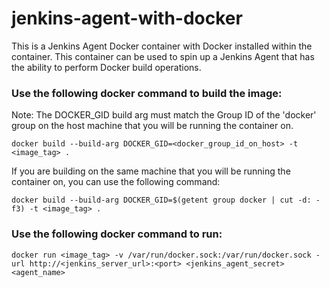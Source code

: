 # jenkins-agent-with-docker
This is a Jenkins Agent Docker container with Docker installed within the container. This container can be used to spin up a Jenkins Agent that has the ability to perform Docker build operations.

### Use the following docker command to build the image: ###

Note: The DOCKER_GID build arg must match the Group ID of the 'docker' group on the host machine that you will be running the container on.

`docker build --build-arg DOCKER_GID=<docker_group_id_on_host> -t <image_tag> .`

If you are building on the same machine that you will be running the container on, you can use the following command:

`docker build --build-arg DOCKER_GID=$(getent group docker | cut -d: -f3) -t <image_tag> .`

### Use the following docker command to run: ###

`docker run <image_tag> -v /var/run/docker.sock:/var/run/docker.sock -url http://<jenkins_server_url>:<port> <jenkins_agent_secret> <agent_name>`
